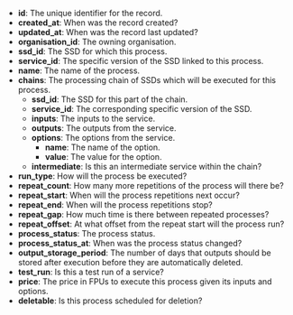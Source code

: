 * **id**: The unique identifier for the record.
* **created_at**: When was the record created?
* **updated_at**: When was the record last updated?
* **organisation_id**: The owning organisation.
* **ssd_id**: The SSD for which this process.
* **service_id**: The specific version of the SSD linked to this process.
* **name**: The name of the process.
* **chains**: The processing chain of SSDs which will be executed for this process.
    * **ssd_id**: The SSD for this part of the chain.
    * **service_id**: The corresponding specific version of the SSD.
    * **inputs**: The inputs to the service.
    * **outputs**: The outputs from the service.
    * **options**: The options from the service.
        * **name**: The name of the option.
        * **value**: The value for the option.
    * **intermediate**: Is this an intermediate service within the chain?
* **run_type**: How will the process be executed?
* **repeat_count**: How many more repetitions of the process will there be?
* **repeat_start**: When will the process repetitions next occur?
* **repeat_end**: When will the process repetitions stop?
* **repeat_gap**: How much time is there between repeated processes?
* **repeat_offset**: At what offset from the repeat start will the process run?
* **process_status**: The process status.
* **process_status_at**: When was the process status changed?
* **output_storage_period**: The number of days that outputs should be stored after execution before they are automatically deleted.
* **test_run**: Is this a test run of a service?
* **price**: The price in FPUs to execute this process given its inputs and options.
* **deletable**: Is this process scheduled for deletion?
